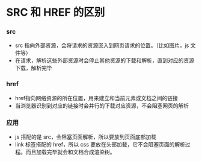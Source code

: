 # SRC 和 HREF 的区别

### src 

- src 指向外部资源，会将请求的资源嵌入到网页请求的位置。（比如图片，js 文件等）
- 在请求，解析这些外部资源时会停止其他资源的下载和解析，直到对应的资源下载，解析完毕


### href

- href指向网络资源的所在位置，用来建立和当前元素或文档之间的链接
- 当浏览器识别到对应的链接时会并行的下载对应资源，不会阻塞网页的解析


### 应用

- js 搭配的是 src，会阻塞页面解析，所以要放到页面底部加载
- link 标签搭配的 href，所以 css 要放在头部加载，它不会阻塞页面的解析过程。而且加载完毕就会和文档合成渲染树。

